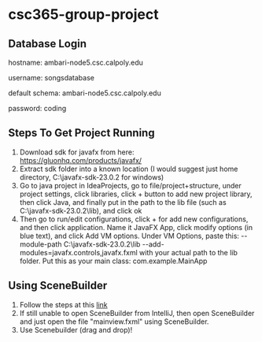 # csc365-group-project

## Database Login

hostname: ambari-node5.csc.calpoly.edu

username: songsdatabase

default schema: ambari-node5.csc.calpoly.edu 

password: coding 

## Steps To Get Project Running

1. Download sdk for javafx from here: https://gluonhq.com/products/javafx/
2. Extract sdk folder into a known location (I would suggest just home directory, C:\javafx-sdk-23.0.2 for windows)
3. Go to java project in IdeaProjects, go to file/project+structure, under project settings, click libraries, click + button to add new project library,
then click Java, and finally put in the path to the lib file (such as C:\javafx-sdk-23.0.2\lib), and click ok
4. Then go to run/edit configurations, click + for add new configurations, and then click application.
Name it JavaFX App, click modify options (in blue text), and click Add VM options.
Under VM Options, paste this: --module-path C:\javafx-sdk-23.0.2\lib --add-modules=javafx.controls,javafx.fxml with your actual path to the lib folder.
Put this as your main class: com.example.MainApp

## Using SceneBuilder
1. Follow the steps at this [link](https://www.jetbrains.com/help/idea/opening-fxml-files-in-javafx-scene-builder.html#open_files_in_scene_builder_app)
2. If still unable to open SceneBuilder from IntelliJ, then open SceneBuilder and just open the file "mainview.fxml" using SceneBuilder.
3. Use Scenebuilder (drag and drop)!
